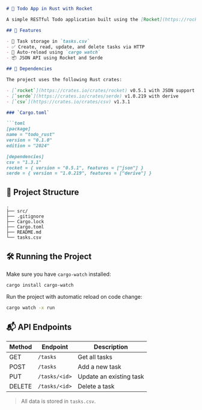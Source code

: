 ````markdown
# 📝 Todo App in Rust with Rocket

A simple RESTful Todo application built using the [Rocket](https://rocket.rs) framework in Rust. This app demonstrates CRUD (Create, Read, Update, Delete) operations on tasks stored in a CSV file.

## 🚀 Features

- 📄 Task storage in `tasks.csv`
- ✅ Create, read, update, and delete tasks via HTTP
- 🔄 Auto-reload using `cargo watch`
- 📦 JSON API using Rocket and Serde

## 🧰 Dependencies

The project uses the following Rust crates:

- [`rocket`](https://crates.io/crates/rocket) v0.5.1 with JSON support
- [`serde`](https://crates.io/crates/serde) v1.0.219 with derive
- [`csv`](https://crates.io/crates/csv) v1.3.1

### `Cargo.toml`

```toml
[package]
name = "todo_rust"
version = "0.1.0"
edition = "2024"

[dependencies]
csv = "1.3.1"
rocket = { version = "0.5.1", features = ["json"] }
serde = { version = "1.0.219", features = ["derive"] }
````

## 📂 Project Structure

```
.
├── src/
├── .gitignore
├── Cargo.lock
├── Cargo.toml
├── README.md
└── tasks.csv
```

## 🛠️ Running the Project

Make sure you have `cargo-watch` installed:

```bash
cargo install cargo-watch
```

Run the project with automatic reload on code change:

```bash
cargo watch -x run
```

## 📬 API Endpoints

| Method | Endpoint      | Description             |
| ------ | ------------- | ----------------------- |
| GET    | `/tasks`      | Get all tasks           |
| POST   | `/tasks`      | Add a new task          |
| PUT    | `/tasks/<id>` | Update an existing task |
| DELETE | `/tasks/<id>` | Delete a task           |

> All data is stored in `tasks.csv`.
